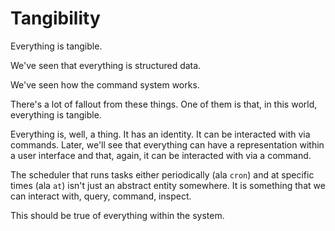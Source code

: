 # Tangibility

Everything is tangible.

We've seen that everything is structured data.

We've seen how the command system works.

There's a lot of fallout from these things. One of them is that,
in this world, everything is tangible.

Everything is, well, a thing. It has an identity. It can be
interacted with via commands. Later, we'll see that everything
can have a representation within a user interface and that,
again, it can be interacted with via a command.

The scheduler that runs tasks either periodically (ala `cron`)
and at specific times (ala `at`) isn't just an abstract entity
somewhere. It is something that we can interact with, query,
command, inspect.

This should be true of everything within the system.
